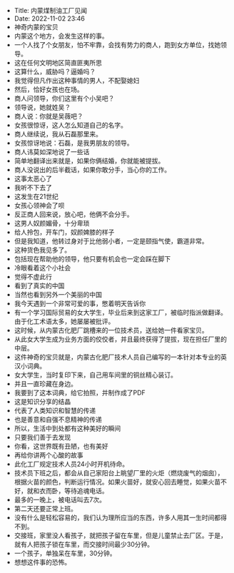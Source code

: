 - Title: 内蒙煤制油工厂见闻
- Date: 2022-11-02 23:46
- 神奇内蒙的宝贝
- 内蒙这个地方，会发生这样的事。
- 一个人找了个女朋友，怕不牢靠，会找有势力的商人，跑到女方单位，找她领导。
- 这在任何文明地区简直匪夷所思
- 这算什么，威胁吗？逼婚吗？
- 我觉得但凡作出这种事情的男人，不配娶媳妇
- 然后，恰好女孩也在场。
- 商人问领导，你们这里有个小吴吧？
- 领导说，她就姓吴？
- 商人说：你就是吴薇吧？
- 女孩很惊讶，这人怎么知道自己的名字。
- 商人继续说，我从石磊那里来。
- 女孩惊讶地说：石磊，是我男朋友的领导。
- 商人讳莫如深地说了一些话
- 简单地翻译出来就是，如果你俩结婚，你就能被提拔。
- 商人没说出的后半截话，如果你敢分手，当心你的工作。
- 这事太恶心了
- 我听不下去了
- 这发生在21世纪
- 女孩心领神会了呗
- 反正商人回来说，放心吧，他俩不会分手。
- 这男人奴颜媚骨，十分卑琐
- 给人拎包，开车门，奴颜婢膝的样子
- 但是我知道，他转过身对于比他弱小者，一定是颐指气使，霸道非常。
- 这种货色我见多了。
- 包括现在帮助他的领导，他只要有机会也一定会踩在脚下
- 冷眼看着这个小社会
- 觉得不虚此行
- 看到了真实的中国
- 当然也看到另外一个美丽的中国
- 我今天遇到一个非常可爱的事，憋着明天告诉你
- 有一个学习国际贸易的女大学生，毕业后来到这家工厂，被临时指派做翻译。由于化工术语太多，她屡屡被批评。
- 这时候，从内蒙古化肥厂跳槽来的一位技术员，送给她一件看家宝贝。
- 从此女大学生成为业务方面的佼佼者，并且最终获得了提拔，现在担任厂里的中层。
- 这件神奇的宝贝就是，内蒙古化肥厂技术人员自己编写的一本针对本专业的英汉小词典。
- 女大学生，当时复印下来，自己用车间里的铜丝精心装订。
- 并且一直珍藏在身边。
- 我要到了这本词典，给它拍照，并制作成了PDF
- 这是知识分享的结晶
- 代表了人类知识和智慧的传递
- 也是善意和自强不息精神的传递
- 所以，生活中到处都有这种美好的瞬间
- 只要我们善于去发现
- 你看，这世界既有丑陋，也有美好
- 再给你讲两个心酸的故事
- 此化工厂规定技术人员24小时开机待命。
- 技术员下班之后，都会从自己家阳台上眺望厂里的火炬（燃烧废气的烟囱），根据火苗的颜色，判断运行情况。如果火苗好，就安心回去睡觉，如果火苗不好，就和衣而卧，等待追魂电话。
- 最多的一晚上，被电话叫去7次。
- 第二天还要正常上班。
- 没有什么是轻松容易的，我们认为理所应当的东西，许多人用其一生时间都得不到。
- 交接班，家里没人看孩子，就把孩子留在车里，但是儿童禁止去厂区。于是，就有人把孩子锁在车里，而交接时间最少30分钟。
- 一个孩子，单独呆在车里，30分钟。
- 想想这件事的恐怖。
